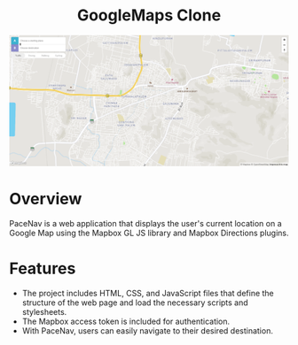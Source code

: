 <h1 align="center">GoogleMaps Clone</h1>

![Image alt text](https://raw.githubusercontent.com/Yuva-Prashanth/Assets/main/Google-Maps-Clone.png "PACENAV")

# Overview
PaceNav is a web application that displays the user's current location on a Google Map using the Mapbox GL JS library and Mapbox Directions plugins. 

# Features
- The project includes HTML, CSS, and JavaScript files that define the structure of the web page and load the necessary scripts and stylesheets. 
- The Mapbox access token is included for authentication.
- With PaceNav, users can easily navigate to their desired destination.
